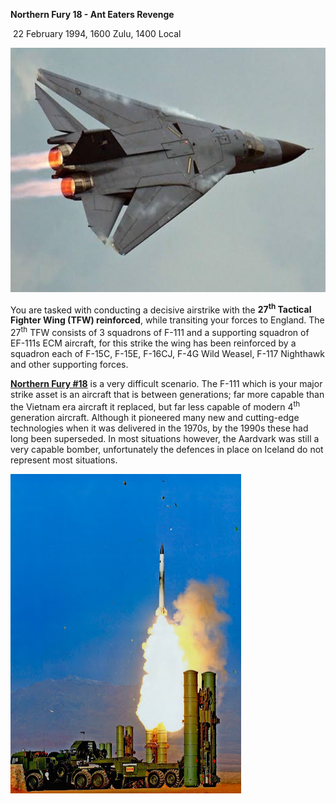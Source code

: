 **Northern Fury 18 - Ant Eaters Revenge**

 22 February 1994, 1600 Zulu, 1400 Local

<img src="/assets\images\aar\nf\nfpart2\nf18\image1.jpeg" style="width:6.5in;height:4.06806in" alt="F-111 Aardvark: The Strike Aircraft The U.S. Military Wishes It Could Have Back? - 19FortyFive" />

You are tasked with conducting a decisive airstrike with the
**27<sup>th</sup> Tactical Fighter Wing (TFW) reinforced**, while
transiting your forces to England. The 27<sup>th</sup> TFW consists of 3
squadrons of F-111 and a supporting squadron of EF-111s ECM aircraft,
for this strike the wing has been reinforced by a squadron each of
F-15C, F-15E, F-16CJ, F-4G Wild Weasel, F-117 Nighthawk and other
supporting forces.

**<u>Northern Fury \#18</u>** is a very difficult scenario. The F-111
which is your major strike asset is an aircraft that is between
generations; far more capable than the Vietnam era aircraft it replaced,
but far less capable of modern 4<sup>th</sup> generation aircraft.
Although it pioneered many new and cutting-edge technologies when it was
delivered in the 1970s, by the 1990s these had long been superseded. In
most situations however, the Aardvark was still a very capable bomber,
unfortunately the defences in place on Iceland do not represent most
situations.

<img src="/assets\images\aar\nf\nfpart2\nf18\image2.jpeg" style="width:3.84375in;height:5.33333in" alt="Almaz-Antey S-300PMU2 Favorit / SA-20 Gargoyle / Самоходный Зенитный Ракетный Комплекс С-300ПМУ2 «Фаворит»" />
